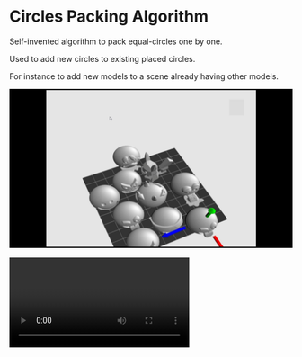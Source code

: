 # Circles Packing Algorithm

Self-invented algorithm to pack equal-circles one by one.

Used to add new circles to existing placed circles.

For instance to add new models to a scene already having other models.

![Watch the effect](https://github.com/davychxn/circlespacking/blob/main/resources/screenshot1.jpg)

<video src="resources/lv_0_20240530084625.mp4" width=320/>

Used QT QVector2D libraries to do 3D/2D math.

# Usage:

```cpp

// A series of models' bounding circles
float radius [] = {10.0f, 12.0f, 15.0f, 18.0f, 21.0f};
std::vector<RenderModel*> v_models;
ModelPlacing modelPlacing;

for (int i = 0; i < sizeof(radius) / sizeof(float); i++)
{
	QVector2D position = modelPlacing.placeModel(v_models, radius[i]);
	RenderModel* renderModel = new RenderModel;
	renderModel->setMesh(QVector3D(position.x(), 0.0f, position.y()), radius[i]);
	v_models.push_back(renderModel);
}

```

Davy Chen

May 30th, 2024

BSD 2 Clause License
